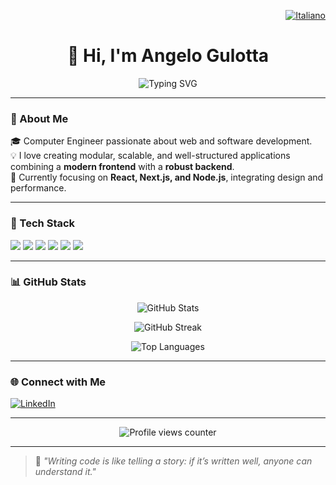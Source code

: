 <!--
  👋 Welcome to the profile of Angelo Gulotta!
  Repository: Anelgo02 (automatically displayed on your GitHub profile)
-->

<p align="right">
  <a href="README.it.md">
    <img src="https://img.shields.io/badge/🇮🇹%20Italiano-blue?style=for-the-badge" alt="Italiano" />
  </a>
</p>

<h1 align="center">👋 Hi, I'm Angelo Gulotta</h1>

<p align="center">
  <img src="https://readme-typing-svg.herokuapp.com?font=Fira+Code&size=22&pause=1000&color=38B2AC&center=true&vCenter=true&width=500&lines=Computer+Engineer;Passionate+about+Coding+and+AI;Always+learning+new+things!" alt="Typing SVG" />
</p>

---

### 🚀 About Me
🎓 Computer Engineer passionate about web and software development.  
💡 I love creating modular, scalable, and well-structured applications combining a **modern frontend** with a **robust backend**.  
🧠 Currently focusing on **React, Next.js, and Node.js**, integrating design and performance.  

---

### 🧰 Tech Stack
<p align="left">
  <img src="https://img.shields.io/badge/AngularJS-DD0031?logo=angularjs&logoColor=white" />
  <img src="https://img.shields.io/badge/React-61DAFB?logo=react&logoColor=black" />
  <img src="https://img.shields.io/badge/MySQL-4479A1?logo=mysql&logoColor=white" />
  <img src="https://img.shields.io/badge/Flask-000000?logo=flask&logoColor=white" />
  <img src="https://img.shields.io/badge/Docker-2496ED?logo=docker&logoColor=white" />
  <img src="https://img.shields.io/badge/Node.js-339933?logo=node.js&logoColor=white" />
</p>

---

### 📊 GitHub Stats
<p align="center">
  <img src="https://github-readme-stats.vercel.app/api?username=Anelgo02&show_icons=true&theme=tokyonight&hide_rank=true" alt="GitHub Stats" />
</p>

<p align="center">
  <img src="https://github-readme-streak-stats.herokuapp.com/?user=Anelgo02&theme=tokyonight" alt="GitHub Streak" />
</p>

<p align="center">
  <img src="https://github-readme-stats.vercel.app/api/top-langs/?username=Anelgo02&layout=compact&theme=tokyonight" alt="Top Languages" />
</p>

---

### 🌐 Connect with Me
[<img alt="LinkedIn" src="https://img.shields.io/badge/LinkedIn-%230E76A8.svg?&style=for-the-badge&logo=LinkedIn&logoColor=white" />](https://linkedin.com/in/angelo-gulotta)

---

<p align="center">
  <img src="https://komarev.com/ghpvc/?username=Anelgo02&color=blue&style=flat-square" alt="Profile views counter" />
</p>

---

> 💬 *"Writing code is like telling a story: if it’s written well, anyone can understand it."*
